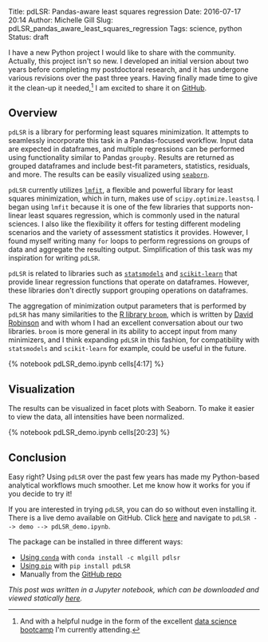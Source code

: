 Title: pdLSR: Pandas-aware least squares regression
Date: 2016-07-17 20:14
Author: Michelle Gill
Slug: pdLSR_pandas_aware_least_squares_regression
Tags: science, python
Status: draft

I have a new Python project I would like to share with the community. Actually, this project isn't so new. I developed an initial version about two years before completing my postdoctoral research, and it has undergone various revisions over the past three years. Having finally made time to give it the clean-up it needed,[^nudge] I am excited to share it on [GitHub](https://github.com/mlgill/pdLSR).

[^nudge]: And with a helpful nudge in the form of the excellent [data science bootcamp](http://www.thisismetis.com) I'm currently attending.

## Overview

`pdLSR` is a library for performing least squares minimization. It attempts to seamlessly incorporate this task in a Pandas-focused workflow. Input data are expected in dataframes, and multiple regressions can be performed using functionality similar to Pandas `groupby`. Results are returned as grouped dataframes and include best-fit parameters, statistics, residuals, and more. The results can be easily visualized using [`seaborn`](https://github.com/mwaskom/seaborn).

`pdLSR` currently utilizes [`lmfit`](https://github.com/lmfit/lmfit-py), a flexible and powerful library for least squares minimization, which in turn, makes use of `scipy.optimize.leastsq`. I began using `lmfit` because it is one of the few libraries that supports non-linear least squares regression, which is commonly used in the natural sciences. I also like the flexibility it offers for testing different modeling scenarios and the variety of assessment statistics it provides. However, I found myself writing many `for` loops to perform regressions on groups of data and aggregate the resulting output. Simplification of this task was my inspiration for writing `pdLSR`.

`pdLSR` is related to libraries such as [`statsmodels`](http://statsmodels.sourceforge.net) and [`scikit-learn`](http://scikit-learn.org/stable/) that provide linear regression functions that operate on dataframes. However, these libraries don't directly support grouping operations on dataframes. 

The aggregation of minimization output parameters that is performed by `pdLSR` has many similarities to the [R library `broom`](https://github.com/dgrtwo/broom), which is written by [David Robinson](http://varianceexplained.org/) and with whom I had an excellent conversation about our two libraries. `broom` is more general in its ability to accept input from many minimizers, and I think expanding `pdLSR` in this fashion, for compatibility with `statsmodels` and `scikit-learn` for example, could be useful in the future.

<!-- PELICAN_END_SUMMARY -->

{% notebook pdLSR_demo.ipynb cells[4:17] %}

## Visualization

The results can be visualized in facet plots with Seaborn. To make it easier to view the data, all intensities have been normalized.  

{% notebook pdLSR_demo.ipynb cells[20:23] %}

## Conclusion

Easy right? Using `pdLSR` over the past few years has made my Python-based analytical workflows much smoother. Let me know how it works for you if you decide to try it!

If you are interested in trying `pdLSR`, you can do so without even installing it. There is a live demo available on GitHub. Click [here](http://mybinder.org/repo/mlgill/pdLSR) and navigate to `pdLSR --> demo --> pdLSR_demo.ipynb`.

The package can be installed in three different ways:

* [Using `conda`](https://anaconda.org/mlgill/pdlsr) with `conda install -c mlgill pdlsr`
* [Using `pip`](https://pypi.python.org/pypi/pdLSR) with `pip install pdLSR`
* Manually from the [GitHub repo](https://github.com/mlgill/pdLSR)

*This post was written in a Jupyter notebook, which can be downloaded and viewed statically [here](https://github.com/modernscientist/modernscientist.github.com/blob/master/notebooks/pdLSR_demo.ipynb).*




